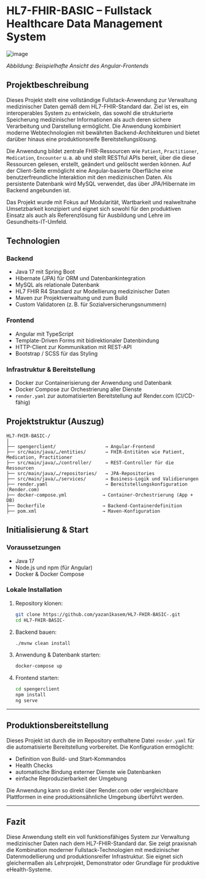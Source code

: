 # HL7-FHIR-BASIC – Fullstack Healthcare Data Management System

![image](https://github.com/user-attachments/assets/da03654c-0357-4a6c-ba9f-f38d8f576e9b)

*Abbildung: Beispielhafte Ansicht des Angular-Frontends*

## Projektbeschreibung

Dieses Projekt stellt eine vollständige Fullstack-Anwendung zur Verwaltung medizinischer Daten gemäß dem HL7-FHIR-Standard dar. Ziel ist es, ein interoperables System zu entwickeln, das sowohl die strukturierte Speicherung medizinischer Informationen als auch deren sichere Verarbeitung und Darstellung ermöglicht. Die Anwendung kombiniert moderne Webtechnologien mit bewährten Backend-Architekturen und bietet darüber hinaus eine produktionsreife Bereitstellungslösung.

Die Anwendung bildet zentrale FHIR-Ressourcen wie `Patient`, `Practitioner`, `Medication`, `Encounter` u. a. ab und stellt RESTful APIs bereit, über die diese Ressourcen gelesen, erstellt, geändert und gelöscht werden können. Auf der Client-Seite ermöglicht eine Angular-basierte Oberfläche eine benutzerfreundliche Interaktion mit den medizinischen Daten. Als persistente Datenbank wird MySQL verwendet, das über JPA/Hibernate im Backend angebunden ist.

Das Projekt wurde mit Fokus auf Modularität, Wartbarkeit und realweltnahe Umsetzbarkeit konzipiert und eignet sich sowohl für den produktiven Einsatz als auch als Referenzlösung für Ausbildung und Lehre im Gesundheits-IT-Umfeld.


## Technologien

### Backend
- Java 17 mit Spring Boot
- Hibernate (JPA) für ORM und Datenbankintegration
- MySQL als relationale Datenbank
- HL7 FHIR R4 Standard zur Modellierung medizinischer Daten
- Maven zur Projektverwaltung und zum Build
- Custom Validatoren (z. B. für Sozialversicherungsnummern)

### Frontend
- Angular mit TypeScript
- Template-Driven Forms mit bidirektionaler Datenbindung
- HTTP-Client zur Kommunikation mit REST-API
- Bootstrap / SCSS für das Styling

### Infrastruktur & Bereitstellung
- Docker zur Containerisierung der Anwendung und Datenbank
- Docker Compose zur Orchestrierung aller Dienste
- `render.yaml` zur automatisierten Bereitstellung auf Render.com (CI/CD-fähig)




## Projektstruktur (Auszug)


```
HL7-FHIR-BASIC-/
│
├── spengerclient/                  → Angular-Frontend
├── src/main/java/…/entities/       → FHIR-Entitäten wie Patient, Medication, Practitioner
├── src/main/java/…/controller/     → REST-Controller für die Ressourcen
├── src/main/java/…/repositories/   → JPA-Repositories
├── src/main/java/…/services/       → Business-Logik und Validierungen
├── render.yaml                     → Bereitstellungskonfiguration (Render.com)
├── docker-compose.yml             → Container-Orchestrierung (App + DB)
├── Dockerfile                     → Backend-Containerdefinition
├── pom.xml                        → Maven-Konfiguration
```


## Initialisierung & Start

### Voraussetzungen
- Java 17
- Node.js und npm (für Angular)
- Docker & Docker Compose

### Lokale Installation

1. Repository klonen:
   ```bash
   git clone https://github.com/yazan1kasem/HL7-FHIR-BASIC-.git
   cd HL7-FHIR-BASIC-
   ```

2. Backend bauen:
   ```bash
   ./mvnw clean install
   ```

3. Anwendung & Datenbank starten:
   ```bash
   docker-compose up
   ```

4. Frontend starten:
   ```bash
   cd spengerclient
   npm install
   ng serve
   ```

---

## Produktionsbereitstellung

Dieses Projekt ist durch die im Repository enthaltene Datei `render.yaml` für die automatisierte Bereitstellung vorbereitet. Die Konfiguration ermöglicht:

- Definition von Build- und Start-Kommandos
- Health Checks
- automatische Bindung externer Dienste wie Datenbanken
- einfache Reproduzierbarkeit der Umgebung

Die Anwendung kann so direkt über Render.com oder vergleichbare Plattformen in eine produktionsähnliche Umgebung überführt werden.

---

## Fazit

Diese Anwendung stellt ein voll funktionsfähiges System zur Verwaltung medizinischer Daten nach dem HL7-FHIR-Standard dar. Sie zeigt praxisnah die Kombination moderner Fullstack-Technologien mit medizinischer Datenmodellierung und produktionsreifer Infrastruktur. Sie eignet sich gleichermaßen als Lehrprojekt, Demonstrator oder Grundlage für produktive eHealth-Systeme.
